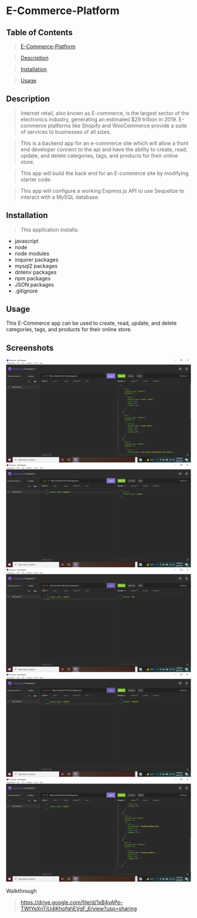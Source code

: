 # E-Commerce-Platform

## Table of Contents

>[E-Commerce-Platform](#[E-Commerce-Platform)

>[Description](#Description)

>[Installation](#Installation)

>[Usage](#Walk-Through)

## Description

>Internet retail, also known as E-commerce, is the largest sector of the electronics industry, generating an estimated $29 trillion in 2019. E-commerce platforms like Shopify and WooCommerce provide a suite of services to businesses of all sizes.

>This is a backend app for an e-commerce site which will allow a front end developer connect to the api and have the ability to create, read, update, and delete categories, tags, and products for their online store.

>This app will build the back end for an E-commerce site by modifying starter code.

>This app will configure a working Express.js API to use Sequelize to interact with a MySQL database.

## Installation

> This application installs:

* javascript
* node
* node modules
* inquirer packages
* mysql2 packages
* dotenv packages
* npm packages
* JSON packages
* .gitignore

## Usage

This E-Commerce app can be used to create, read, update, and delete categories, tags, and products for their online store.

## Screenshots

![alt image](./assets/2021-08-24.png)
![alt image](./assets/2021-08-24(1).png)
![alt image](./assets/2021-08-24(2).png)
![alt image](./assets/2021-08-24(3).png)
![alt image](./assets/2021-08-24(4).png)

Walkthrough
>https://drive.google.com/file/d/1xB4vAPp-TWtYeXnTiUdiKhofghEVgF_6/view?usp=sharing
